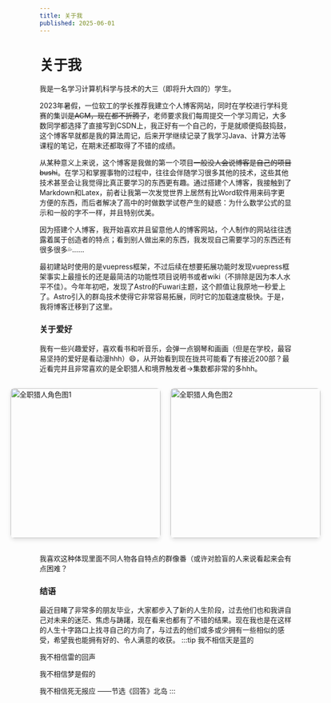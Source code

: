 ```yaml
---
title: 关于我
published: 2025-06-01
---
```

# 关于我

我是一名学习计算机科学与技术的大三（即将升大四的）学生。

2023年暑假，一位软工的学长推荐我建立个人博客网站，同时在学校进行学科竞赛的集训~~是ACM，现在都不折腾了~~，老师要求我们每周提交一个学习周记，大多数同学都选择了直接写到CSDN上，我正好有一个自己的，于是就顺便捣鼓捣鼓，这个博客早就都是我的算法周记，后来开学继续记录了我学习Java、计算方法等课程的笔记，在期末还都取得了不错的成绩。

从某种意义上来说，这个博客是我做的第一个项目~~一般没人会说博客是自己的项目bushi~~。在学习和掌握事物的过程中，往往会伴随学习很多其他的技术，这些其他技术甚至会让我觉得比真正要学习的东西更有趣。通过搭建个人博客，我接触到了Markdown和Latex，前者让我第一次发觉世界上居然有比Word软件用来码字更方便的东西，而后者解决了高中的时做数学试卷产生的疑惑：为什么数学公式的显示和一般的字不一样，并且特别优美。

因为搭建个人博客，我开始喜欢并且留意他人的博客网站，个人制作的网站往往透露着属于创造者的特点；看到别人做出来的东西，我发现自己需要学习的东西还有很多很多💦……

最初建站时使用的是vuepress框架，不过后续在想要拓展功能时发现vuepress框架事实上最擅长的还是最简洁的功能性项目说明书或者wiki（不排除是因为本人水平不佳）。今年年初吧，发现了Astro的Fuwari主题，这个颜值让我原地一秒爱上了。Astro引入的群岛技术使得它非常容易拓展，同时它的加载速度极快。于是，我将博客迁移到了这里。

### 关于爱好

我有一些兴趣爱好，喜欢看书和听音乐，会弹一点钢琴和画画（但是在学校，最容易坚持的爱好是看动漫hhh）😄，从开始看到现在拢共可能看了有接近200部？最近看完并且非常喜欢的是全职猎人和境界触发者→集数都非常的多hhh。

<div style="display: flex; justify-content: center; align-items: center; gap: 20px; margin: 30px 0;">
  <img src="https://preview.redd.it/i-just-finished-watching-hunter-x-hunter-and-here-are-my-v0-m6xgz3l21m7e1.jpeg?auto=webp&s=3d40baba745f3c7f1485701416c38af0d80cfa79" alt="全职猎人角色图1" style="width: 300px; height: auto; border-radius: 8px; box-shadow: 0 4px 8px rgba(0,0,0,0.1);">
  <img src="https://pbs.twimg.com/media/E-aMs_OVgAUwaPX?format=jpg&name=4096x4096" alt="全职猎人角色图2" style="width: 300px; height: auto; border-radius: 8px; box-shadow: 0 4px 8px rgba(0,0,0,0.1);">
</div>

我喜欢这种体现里面不同人物各自特点的群像番（或许对脸盲的人来说看起来会有点困难？

### 结语

最近目睹了非常多的朋友毕业，大家都步入了新的人生阶段，过去他们也和我讲自己对未来的迷茫、焦虑与踌躇，现在看来也都有了不错的结果。现在我也是在这样的人生十字路口上找寻自己的方向了，与过去的他们或多或少拥有一些相似的感受，希望我也能拥有好的、令人满意的收获。
:::tip
我不相信天是蓝的

我不相信雷的回声

我不相信梦是假的

我不相信死无报应 ——节选《回答》北岛
:::
